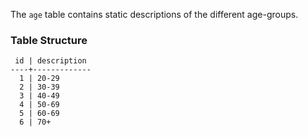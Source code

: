 The `age` table contains static descriptions of the different age-groups.

### Table Structure
```
 id | description 
----+-------------
  1 | 20-29
  2 | 30-39
  3 | 40-49
  4 | 50-69
  5 | 60-69
  6 | 70+
```
